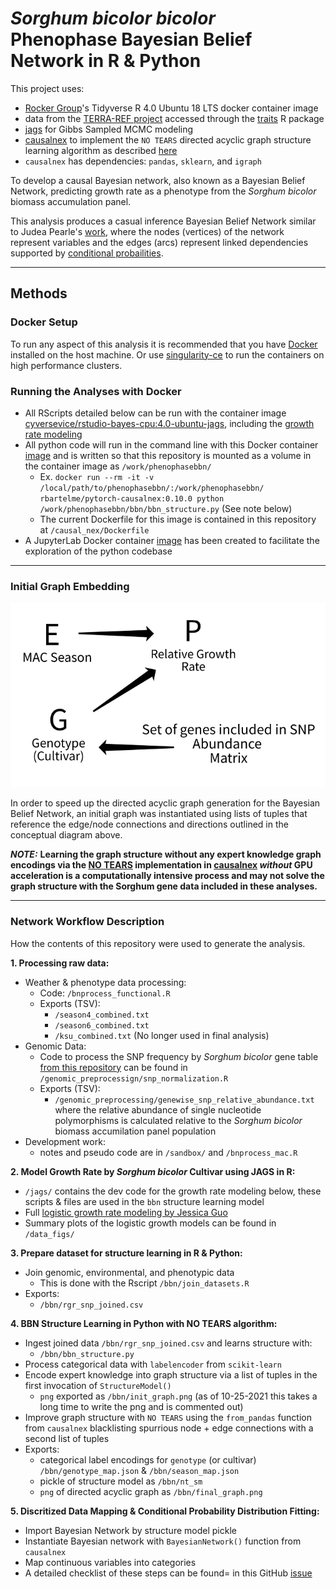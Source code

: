 # *Sorghum bicolor bicolor* Phenophase Bayesian Belief Network in R & Python

This project uses:

  - [Rocker Group](https://github.com/rocker-org)'s Tidyverse R 4.0 Ubuntu 18 LTS docker container image
  - data from the [TERRA-REF project](https://www.terraref.org/) accessed through the [traits](https://docs.ropensci.org/traits/) R package
  - [jags](https://mcmc-jags.sourceforge.io/) for Gibbs Sampled MCMC modeling
  - [causalnex](https://causalnex.readthedocs.io/en/latest/) to implement the `NO TEARS` directed acyclic graph structure learning algorithm as described [here](https://github.com/xunzheng/notears)
  - `causalnex` has dependencies: `pandas`, `sklearn`, and `igraph`

To develop a causal Bayesian network, also known as a Bayesian Belief Network,  predicting growth rate as a phenotype from the  *Sorghum bicolor* biomass accumulation panel.

This analysis produces a casual inference Bayesian Belief Network similar to Judea Pearle's [work](https://escholarship.org/content/qt53n4f34m/qt53n4f34m.pdf), where the nodes (vertices) of the network represent variables and the edges (arcs) represent linked dependencies supported by [conditional probailities](https://en.wikipedia.org/wiki/Conditional_probability#:~:text=In%20probability%20theory%2C%20conditional%20probability,or%20evidence%20has%20already%20occurred).


---


## Methods
### Docker Setup

To run any aspect of this analysis it is recommended that you have [Docker](https://www.docker.com/) installed on the host machine. Or use [singularity-ce](https://github.com/sylabs/singularity/releases) to run the containers on high performance clusters.

### Running the Analyses with Docker

- All RScripts detailed below can be run with the container image [cyversevice/rstudio-bayes-cpu:4.0-ubuntu-jags](https://hub.docker.com/layers/cyversevice/rstudio-bayes-cpu/4.0-ubuntu-jags/images/sha256-5a9b4017fd234bf007e556da07c5eee58ad5a4d3c5d429529a731241afe2365c?context=explore), including the [growth rate modeling](https://github.com/genophenoenvo/JAGS-logistic-growth) 
- All python code will run in the command line with this Docker container [image](https://hub.docker.com/r/rbartelme/pytorch-causalnex) and is written so that this repository is mounted as a volume in the container image as `/work/phenophasebbn/` 
  * Ex. `docker run --rm -it -v /local/path/to/phenophasebbn/:/work/phenophasebbn/ rbartelme/pytorch-causalnex:0.10.0 python /work/phenophasebbn/bbn/bbn_structure.py` (See note below)
  * The current Dockerfile for this image is contained in this repository at `/causal_nex/Dockerfile`
- A JupyterLab Docker container [image](https://hub.docker.com/r/rbartelme/jupyterlab-pytorch-causalnex) has been created to facilitate the exploration of the python codebase 

---

### Initial Graph Embedding

![Initial Graph](initial_concept.png)

In order to speed up the directed acyclic graph generation for the Bayesian Belief Network, an initial graph was instantiated using lists of tuples that reference the edge/node connections and directions outlined in the conceptual diagram above.

***NOTE:*** **Learning the graph structure without any expert knowledge graph encodings via the [NO TEARS](https://github.com/xunzheng/notears) implementation in [causalnex](https://causalnex.readthedocs.io/en/latest/) *without* GPU acceleration is a computationally intensive process and may not solve the graph structure with the Sorghum gene data included in these analyses.**

---

### Network Workflow Description

How the contents of this repository were used to generate the analysis.

**1. Processing raw data:**
  - Weather & phenotype data processing:
    * Code: `/bnprocess_functional.R`
    - Exports (TSV): 
      * `/season4_combined.txt`
      * `/season6_combined.txt`
      * `/ksu_combined.txt` (No longer used in final analysis)
  - Genomic Data:
    * Code to process the SNP frequency by *Sorghum bicolor* gene table [from this repository](https://github.com/genophenoenvo/genomic_data) can be found in `/genomic_preprocessign/snp_normalization.R`
    - Exports (TSV):
      * `/genomic_preprocessing/genewise_snp_relative_abundance.txt` where the relative abundance of single nucleotide polymorphisms is calculated relative to the *Sorghum bicolor* biomass accumilation panel population
  - Development work: 
    * notes and pseudo code are in `/sandbox/` and `/bnprocess_mac.R`

**2. Model Growth Rate by *Sorghum bicolor* Cultivar using JAGS in R:**
  - `/jags/` contains the dev code for the growth rate modeling below, these scripts & files are used in the `bbn` structure learning model
  - Full [logistic growth rate modeling by Jessica Guo](https://github.com/genophenoenvo/JAGS-logistic-growth)
  - Summary plots of the logistic growth models can be found in `/data_figs/`
 
**3. Prepare dataset for structure learning in R & Python:**
  - Join genomic, environmental, and phenotypic data
    * This is done with the Rscript `/bbn/join_datasets.R`
  - Exports:
    * `/bbn/rgr_snp_joined.csv`

**4. BBN Structure Learning in Python with NO TEARS algorithm:**
  - Ingest joined data `/bbn/rgr_snp_joined.csv` and learns structure  with:
    * `/bbn/bbn_structure.py`
  - Process categorical data with `labelencoder` from `scikit-learn`
  - Encode expert knowledge into graph structure via a list of tuples in the first invocation of `StructureModel()`
    * `png` exported as `/bbn/init_graph.png` (as of 10-25-2021 this takes a long time to write the png and is commented out)
  - Improve graph structure with `NO TEARS` using the `from_pandas` function from `causalnex` blacklisting spurrious node + edge connections with a second list of tuples
  - Exports:
    * categorical label encodings for `genotype` (or cultivar) `/bbn/genotype_map.json` & `/bbn/season_map.json`
    * pickle of structure model as `/bbn/nt_sm`
    * `png` of directed acyclic graph as `/bbn/final_graph.png`

**5. Discritized Data Mapping & Conditional Probability Distribution Fitting:**
  - Import Bayesian Network by structure model pickle
  - Instantiate Bayesian network with `BayesianNetwork()` function from `causalnex`
  - Map continuous variables into categories
  - A detailed checklist of these steps can be found= in this GitHub [issue](https://github.com/genophenoenvo/phenophasebbn/issues/2)

